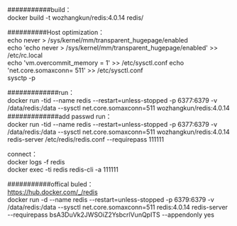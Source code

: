 ###########build：                                                         
docker build -t wozhangkun/redis:4.0.14 redis/                                    

##########Host optimization：                                            
echo never > /sys/kernel/mm/transparent_hugepage/enabled                                              
echo 'echo never > /sys/kernel/mm/transparent_hugepage/enabled' >> /etc/rc.local                                     
echo 'vm.overcommit_memory = 1' >> /etc/sysctl.conf echo 'net.core.somaxconn= 511' >> /etc/sysctl.conf                                    
sysctp -p

#############run：                                                                                                                                                         
docker run -tid --name redis --restart=unless-stopped -p 6377:6379 -v /data/redis:/data --sysctl net.core.somaxconn=511 wozhangkun/redis:4.0.14                                                                       
#############add passwd run：                                                                           
docker run -tid --name redis --restart=unless-stopped -p 6377:6379 -v /data/redis:/data --sysctl net.core.somaxconn=511 wozhangkun/redis:4.0.14 redis-server /etc/redis/redis.conf --requirepass 111111                        

connect：                                                                                              
docker logs -f redis                                                  
docker exec -ti redis redis-cli -a 111111                                                                       



###########offical buled：                                                                                   
https://hub.docker.com/_/redis                                                                                       
docker run -d --name redis --restart=unless-stopped -p 6379:6379 -v /data/redis:/data --sysctl net.core.somaxconn=511 redis:4.0.14 redis-server --requirepass bsA3DuVk2JWSOiZ2YsbcrlVunQpITS --appendonly yes                                                            


